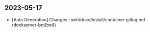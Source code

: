 
## 2023-05-17
 * [Auto Generation] Changes : wiki/docs/install/container-gitlog.md (dockserver-bot[bot])
